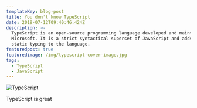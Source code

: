 ```yaml
---
templateKey: blog-post
title: You don't know TypeScript
date: 2019-07-12T09:40:46.424Z
description: >-
  TypeScript is an open-source programming language developed and maintained by
  Microsoft. It is a strict syntactical superset of JavaScript and adds optional
  static typing to the language.
featuredpost: true
featuredimage: /img/typescript-cover-image.jpg
tags:
  - TypeScript
  - JavaScript
---
```

![TypeScript](/img/typescript-cover-image.jpg)

TypeScript is great
